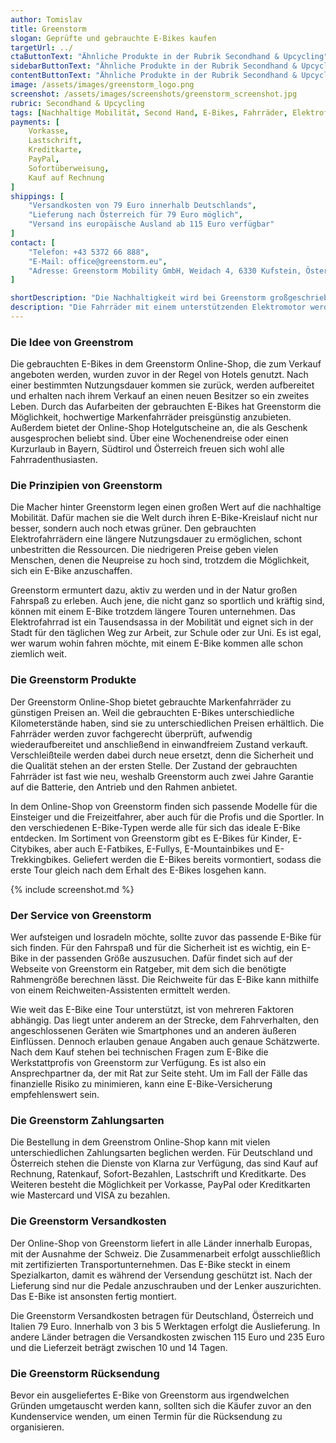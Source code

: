```yaml
---
author: Tomislav
title: Greenstorm
slogan: Geprüfte und gebrauchte E-Bikes kaufen
targetUrl: ../
ctaButtonText: "Ähnliche Produkte in der Rubrik Secondhand & Upcycling"
sidebarButtonText: "Ähnliche Produkte in der Rubrik Secondhand & Upcycling"
contentButtonText: "Ähnliche Produkte in der Rubrik Secondhand & Upcycling"
image: /assets/images/greenstorm_logo.png
screenshot: /assets/images/screenshots/greenstorm_screenshot.jpg
rubric: Secondhand & Upcycling
tags: [Nachhaltige Mobilität, Second Hand, E-Bikes, Fahrräder, Elektrofahrräder]
payments: [
    Vorkasse,
    Lastschrift,
    Kreditkarte,
    PayPal,
    Sofortüberweisung,
    Kauf auf Rechnung
]
shippings: [
    "Versandkosten von 79 Euro innerhalb Deutschlands",
    "Lieferung nach Österreich für 79 Euro möglich",
    "Versand ins europäische Ausland ab 115 Euro verfügbar"
]
contact: [
    "Telefon: +43 5372 66 888",
    "E-Mail: office@greenstorm.eu",
    "Adresse: Greenstorm Mobility GmbH, Weidach 4, 6330 Kufstein, Österreich"
]

shortDescription: "Die Nachhaltigkeit wird bei Greenstorm großgeschrieben, in erster Linie in Sachen Mobilität. Deshalb gibt es in dem Online-Shop von Greenstorm die Möglichkeit, gebrauchte E-Bikes zu kaufen."
description: "Die Fahrräder mit einem unterstützenden Elektromotor werden von den Werkstattprofis überprüft und nach der Notwendigkeit aufgearbeitet. Eine 2-jährige Garantie auf den Akku, den Motor und den Rahmen erhält der Kunde des Greenstrom Online-Shops obendrauf. Wer nur zeitweise ein E-Bike benötigt, kann des Weiteren ein flexibles 6- oder 12-Monats-Abo auswählen oder das E-Bike der Wahl vor Ort tageweise mieten."
---
```


### Die Idee von Greenstrom

Die gebrauchten E-Bikes in dem Greenstorm Online-Shop, die zum Verkauf angeboten werden, wurden zuvor in der Regel von Hotels genutzt. Nach einer bestimmten Nutzungsdauer kommen sie zurück, werden aufbereitet und erhalten nach ihrem Verkauf an einen neuen Besitzer so ein zweites Leben. Durch das Aufarbeiten der gebrauchten E-Bikes hat Greenstorm die Möglichkeit, hochwertige Markenfahrräder preisgünstig anzubieten. Außerdem bietet der Online-Shop Hotelgutscheine an, die als Geschenk ausgesprochen beliebt sind. Über eine Wochenendreise oder einen Kurzurlaub in Bayern, Südtirol und Österreich freuen sich wohl alle Fahrradenthusiasten.

### Die Prinzipien von Greenstorm

Die Macher hinter Greenstorm legen einen großen Wert auf die nachhaltige Mobilität. Dafür machen sie die Welt durch ihren E-Bike-Kreislauf nicht nur besser, sondern auch noch etwas grüner. Den gebrauchten Elektrofahrrädern eine längere Nutzungsdauer zu ermöglichen, schont unbestritten die Ressourcen. Die niedrigeren Preise geben vielen Menschen, denen die Neupreise zu hoch sind, trotzdem die Möglichkeit, sich ein E-Bike anzuschaffen.

Greenstorm ermuntert dazu, aktiv zu werden und in der Natur großen Fahrspaß zu erleben. Auch jene, die nicht ganz so sportlich und kräftig sind, können mit einem E-Bike trotzdem längere Touren unternehmen. Das Elektrofahrrad ist ein Tausendsassa in der Mobilität und eignet sich in der Stadt für den täglichen Weg zur Arbeit, zur Schule oder zur Uni. Es ist egal, wer warum wohin fahren möchte, mit einem E-Bike kommen alle schon ziemlich weit.

### Die Greenstorm Produkte

Der Greenstorm Online-Shop bietet gebrauchte Markenfahrräder zu günstigen Preisen an. Weil die gebrauchten E-Bikes unterschiedliche Kilometerstände haben, sind sie zu unterschiedlichen Preisen erhältlich. Die Fahrräder werden zuvor fachgerecht überprüft, aufwendig wiederaufbereitet und anschließend in einwandfreiem Zustand verkauft. Verschleißteile werden dabei durch neue ersetzt, denn die Sicherheit und die Qualität stehen an der ersten Stelle. Der Zustand der gebrauchten Fahrräder ist fast wie neu, weshalb Greenstorm auch zwei Jahre Garantie auf die Batterie, den Antrieb und den Rahmen anbietet.

In dem Online-Shop von Greenstorm finden sich passende Modelle für die Einsteiger und die Freizeitfahrer, aber auch für die Profis und die Sportler. In den verschiedenen E-Bike-Typen werde alle für sich das ideale E-Bike entdecken. Im Sortiment von Greenstorm gibt es E-Bikes für Kinder, E-Citybikes, aber auch E-Fatbikes, E-Fullys, E-Mountainbikes und E-Trekkingbikes. Geliefert werden die E-Bikes bereits vormontiert, sodass die erste Tour gleich nach dem Erhalt des E-Bikes losgehen kann.

{% include screenshot.md %}

### Der Service von Greenstorm

Wer aufsteigen und losradeln möchte, sollte zuvor das passende E-Bike für sich finden. Für den Fahrspaß und für die Sicherheit ist es wichtig, ein E-Bike in der passenden Größe auszusuchen. Dafür findet sich auf der Webseite von Greenstorm ein Ratgeber, mit dem sich die benötigte Rahmengröße berechnen lässt. Die Reichweite für das E-Bike kann mithilfe von einem Reichweiten-Assistenten ermittelt werden.

Wie weit das E-Bike eine Tour unterstützt, ist von mehreren Faktoren abhängig. Das liegt unter anderem an der Strecke, dem Fahrverhalten, den angeschlossenen Geräten wie Smartphones und an anderen äußeren Einflüssen. Dennoch erlauben genaue Angaben auch genaue Schätzwerte. Nach dem Kauf stehen bei technischen Fragen zum E-Bike die Werkstattprofis von Greenstorm zur Verfügung. Es ist also ein Ansprechpartner da, der mit Rat zur Seite steht. Um im Fall der Fälle das finanzielle Risiko zu minimieren, kann eine E-Bike-Versicherung empfehlenswert sein.

### Die Greenstorm Zahlungsarten

Die Bestellung in dem Greenstrom Online-Shop kann mit vielen unterschiedlichen Zahlungsarten beglichen werden. Für Deutschland und Österreich stehen die Dienste von Klarna zur Verfügung, das sind Kauf auf Rechnung, Ratenkauf, Sofort-Bezahlen, Lastschrift und Kreditkarte. Des Weiteren besteht die Möglichkeit per Vorkasse, PayPal oder Kreditkarten wie Mastercard und VISA zu bezahlen.

### Die Greenstorm Versandkosten

Der Online-Shop von Greenstorm liefert in alle Länder innerhalb Europas, mit der Ausnahme der Schweiz. Die Zusammenarbeit erfolgt ausschließlich mit zertifizierten Transportunternehmen. Das E-Bike steckt in einem Spezialkarton, damit es während der Versendung geschützt ist. Nach der Lieferung sind nur die Pedale anzuschrauben und der Lenker auszurichten. Das E-Bike ist ansonsten fertig montiert.

Die Greenstorm Versandkosten betragen für Deutschland, Österreich und Italien 79 Euro. Innerhalb von 3 bis 5 Werktagen erfolgt die Auslieferung. In andere Länder betragen die Versandkosten zwischen 115 Euro und 235 Euro und die Lieferzeit beträgt zwischen 10 und 14 Tagen.

### Die Greenstorm Rücksendung

Bevor ein ausgeliefertes E-Bike von Greenstorm aus irgendwelchen Gründen umgetauscht werden kann, sollten sich die Käufer zuvor an den Kundenservice wenden, um einen Termin für die Rücksendung zu organisieren.
